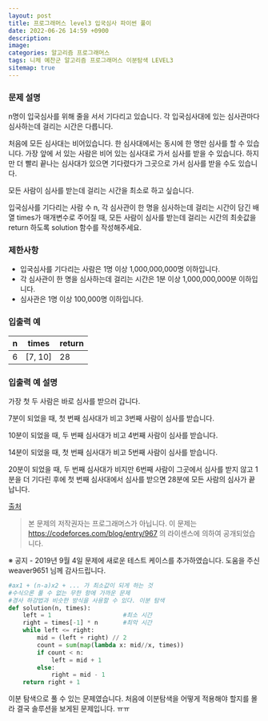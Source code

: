 ```yaml
---
layout: post
title: 프로그래머스 level3 입국심사 파이썬 풀이
date: 2022-06-26 14:59 +0900
description:
image:
categories: 알고리즘 프로그래머스
tags: 니체 예찬군 알고리즘 프로그래머스 이분탐색 LEVEL3
sitemap: true
---
```


### **문제 설명**

n명이 입국심사를 위해 줄을 서서 기다리고 있습니다. 각 입국심사대에 있는 심사관마다 심사하는데 걸리는 시간은 다릅니다.

처음에 모든 심사대는 비어있습니다. 한 심사대에서는 동시에 한 명만 심사를 할 수 있습니다. 가장 앞에 서 있는 사람은 비어 있는 심사대로 가서 심사를 받을 수 있습니다. 하지만 더 빨리 끝나는 심사대가 있으면 기다렸다가 그곳으로 가서 심사를 받을 수도 있습니다.

모든 사람이 심사를 받는데 걸리는 시간을 최소로 하고 싶습니다.

입국심사를 기다리는 사람 수 n, 각 심사관이 한 명을 심사하는데 걸리는 시간이 담긴 배열 times가 매개변수로 주어질 때, 모든 사람이 심사를 받는데 걸리는 시간의 최솟값을 return 하도록 solution 함수를 작성해주세요.

### 제한사항

- 입국심사를 기다리는 사람은 1명 이상 1,000,000,000명 이하입니다.
- 각 심사관이 한 명을 심사하는데 걸리는 시간은 1분 이상 1,000,000,000분 이하입니다.
- 심사관은 1명 이상 100,000명 이하입니다.

### 입출력 예

| n   | times   | return |
| --- | ------- | ------ |
| 6   | [7, 10] | 28     |

### 입출력 예 설명

가장 첫 두 사람은 바로 심사를 받으러 갑니다.

7분이 되었을 때, 첫 번째 심사대가 비고 3번째 사람이 심사를 받습니다.

10분이 되었을 때, 두 번째 심사대가 비고 4번째 사람이 심사를 받습니다.

14분이 되었을 때, 첫 번째 심사대가 비고 5번째 사람이 심사를 받습니다.

20분이 되었을 때, 두 번째 심사대가 비지만 6번째 사람이 그곳에서 심사를 받지 않고 1분을 더 기다린 후에 첫 번째 심사대에서 심사를 받으면 28분에 모든 사람의 심사가 끝납니다.

[출처](http://hsin.hr/coci/archive/2012_2013/contest3_tasks.pdf)

> 본 문제의 저작권자는 프로그래머스가 아닙니다. 이 문제는 https://codeforces.com/blog/entry/967 의 라이센스에 의하여 공개되었습니다.

※ 공지 - 2019년 9월 4일 문제에 새로운 테스트 케이스를 추가하였습니다. 도움을 주신 weaver9651 님께 감사드립니다.

```python
#ax1 + (n-a)x2 + ... 가 최소값이 되게 하는 것
#수식으론 풀 수 없는 무한 항에 가까운 문제
#경사 하강법과 비슷한 방식을 사용할 수 있다. 이분 탐색
def solution(n, times):
    left = 1                    #최소 시간
    right = times[-1] * n       #최악 시간
    while left <= right:
        mid = (left + right) // 2
        count = sum(map(lambda x: mid//x, times))
        if count < n:
            left = mid + 1
        else:
            right = mid - 1
    return right + 1
```

이분 탐색으로 풀 수 있는 문제였습니다.
처음에 이분탐색을 어떻게 적용해야 할지를 몰라 결국 솔루션을 보게된 문제입니다. ㅠㅠ

